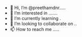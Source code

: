- 👋 Hi, I’m @preethamdnr.....
- 👀 I’m interested in .......
- 🌱 I’m currently learning .
- 💞️ I’m looking to collaborate on ..
- 📫 How to reach me .....
<!---
preethamdnr/preethamdnr is a ✨ special ✨ repository because its `README.md` (this file) appears on your GitHub profile.
You can click the Preview link to take a look at your changes.
--->
